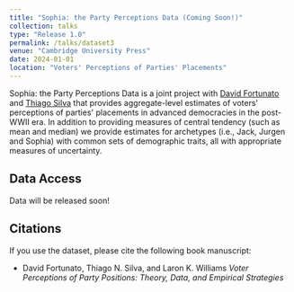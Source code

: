 ```yaml
---
title: "Sophia: the Party Perceptions Data (Coming Soon!)"
collection: talks
type: "Release 1.0"
permalink: /talks/dataset3
venue: "Cambridge University Press"
date: 2024-01-01
location: "Voters' Perceptions of Parties' Placements"
---
```


Sophia: the Party Perceptions Data is a joint project with [David Fortunato](https://gps.ucsd.edu/faculty-directory/david-fortunato.html) and [Thiago Silva](https://thiagosilvaphd.com/) that provides aggregate-level estimates of voters' perceptions of parties' placements in advanced democracies in the post-WWII era.  In addition to providing measures of central tendency (such as mean and median) we provide estimates for archetypes (i.e., Jack, Jurgen and Sophia) with common sets of demographic traits, all with appropriate measures of uncertainty.

## Data Access
Data will be released soon!

## Citations
If you use the dataset, please cite the following book manuscript:
* David Fortunato, Thiago N. Silva, and Laron K. Williams *Voter Perceptions of Party Positions: Theory, Data, and Empirical Strategies*

